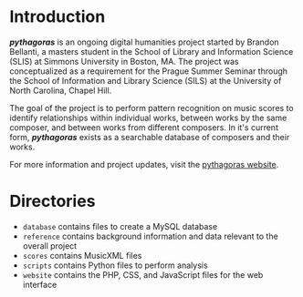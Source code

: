 # Introduction

**_pythagoras_** is an ongoing digital humanities project started by Brandon Bellanti, a masters student in the School of Library and Information Science (SLIS) at Simmons University in Boston, MA. The project was conceptualized as a requirement for the Prague Summer Seminar through the School of Information and Library Science (SILS) at the University of North Carolina, Chapel Hill.

The goal of the project is to perform pattern recognition on music scores to identify relationships within individual works, between works by the same composer, and between works from different composers. In it's current form, **_pythagoras_** exists as a searchable database of composers and their works.

For more information and project updates, visit the [pythagoras website](http://web.simmons.edu/~bellanti/pythagoras/).

# Directories
* `database` contains files to create a MySQL database
* `reference` contains background information and data relevant to the overall project
* `scores` contains MusicXML files
* `scripts` contains Python files to perform analysis
* `website` contains the PHP, CSS, and JavaScript files for the web interface
